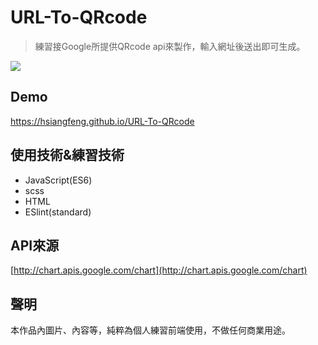# URL-To-QRcode
> 練習接Google所提供QRcode api來製作，輸入網址後送出即可生成。

![](https://i.imgur.com/BD3QRA7.png)
## Demo
[https://hsiangfeng.github.io/URL-To-QRcode ](https://hsiangfeng.github.io/URL-To-QRcode ) 
## 使用技術&練習技術
- JavaScript(ES6)
- scss
- HTML
- ESlint(standard)
## API來源
[http://chart.apis.google.com/chart](http://chart.apis.google.com/chart)
## 聲明
本作品內圖片、內容等，純粹為個人練習前端使用，不做任何商業用途。
